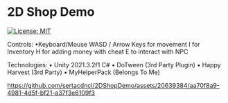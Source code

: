 # 2D Shop Demo

[![License: MIT](https://img.shields.io/badge/License-MIT-yellow.svg)](https://opensource.org/licenses/MIT)

Controls:
•Keyboard/Mouse
WASD / Arrow Keys for movement
I for Inventory
H for adding money with cheat
E to interact with NPC

Technologies:
• Unity 2021.3.2f1 C#
• DoTween (3rd Party Plugin)
• Happy Harvest (3rd Party)
• MyHelperPack (Belongs To Me)


https://github.com/sertacdncl/2DShopDemo/assets/20639384/aa70f8a9-4981-4d5f-bf21-a37f3e6109f3

